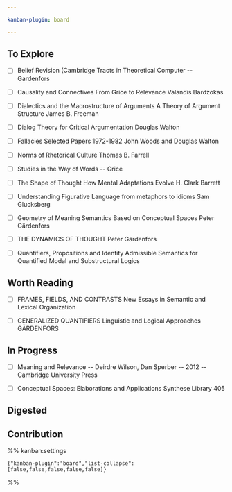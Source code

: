 ```yaml
---

kanban-plugin: board

---
```


## To Explore

- [ ] Belief Revision (Cambridge Tracts in Theoretical Computer -- Gardenfors
- [ ] Causality and Connectives From Grice to Relevance Valandis Bardzokas
- [ ] Dialectics and the Macrostructure of Arguments A Theory of Argument Structure James B. Freeman
- [ ] Dialog Theory for Critical Argumentation Douglas Walton
- [ ] Fallacies Selected Papers 1972-1982 John Woods and Douglas Walton
- [ ] Norms of Rhetorical Culture Thomas B. Farrell
- [ ] Studies in the Way of Words -- Grice
- [ ] The Shape of Thought How Mental Adaptations Evolve H. Clark Barrett
- [ ] Understanding Figurative Language from metaphors to idioms Sam Glucksberg
- [ ] Geometry of Meaning Semantics Based on Conceptual Spaces  Peter Gärdenfors
- [ ] THE DYNAMICS OF THOUGHT Peter Gärdenfors
- [ ] Quantifiers, Propositions and Identity Admissible Semantics for Quantified Modal and Substructural Logics


## Worth Reading

- [ ] FRAMES, FIELDS, AND CONTRASTS New Essays in Semantic and Lexical Organization
- [ ] GENERALIZED QUANTIFIERS
	Linguistic and Logical  Approaches GÄRDENFORS


## In Progress

- [ ] Meaning and Relevance -- Deirdre Wilson, Dan Sperber -- 2012 -- Cambridge University Press
- [ ] Conceptual Spaces: Elaborations and Applications Synthese Library 405


## Digested



## Contribution





%% kanban:settings
```
{"kanban-plugin":"board","list-collapse":[false,false,false,false,false]}
```
%%
